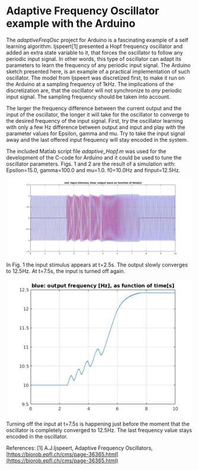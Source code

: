 # Adaptive Frequency Oscillator example with the Arduino

The *adaptiveFreqOsc* project for Arduino is a fascinating example of a self learning algorithm.
Ijspeert[1] presented a Hopf frequency oscillator and added an extra state variable to it, that forces the oscillator to follow any periodic input signal. In other words, this type of oscillator can adapt its parameters to learn the frequency of any periodic input signal. The Arduino sketch presented here, is an example of a practical implementation of such oscillator.
The model from Ijspeert was discretized first, to make it run on the Arduino at a sampling frequency of 1kHz. The implications of the discretization are, that the oscillator will not synchronize to *any* periodic input signal. The sampling frequency should be taken into account.

The larger the frequency difference between the current output and the input of the oscillator, the longer it will take for the oscillator to converge to the desired frequency of the input signal. First, try the oscillator learning with only a few Hz difference between output and input and play with the parameter values for Epsilon, gamma and mu. Try to take the input signal away and the last offered input frequency will stay encoded in the system.

The included Matlab script file *adaptive_Hopf.m* was used for the development of the C-code for Arduino and it could be used to tune the oscillator parameters. Figs. 1 and 2 are the result of a simulation with: Epsilon=15.0, gamma=100.0 and mu=1.0.
f0=10.0Hz and finput=12.5Hz.

![Fig. 1. ](figures/fig_1.jpg  "Oscillator output as function of time.")
In Fig. 1 the input stimulus appears at t=2.5s. The output slowly converges to 12.5Hz. At t=7.5s, the input is turned off again.

![ Fig. 2.](figures/fig_2.jpg  "Output frequency as function of time.")
Turning off the input at t=7.5s is happening just before the moment that the oscillator is completely converged to 12.5Hz. The last frequency value stays encoded in the oscillator.

References:
[1] A.J.Ijspeert, Adaptive Frequency Oscillators, [https://biorob.epfl.ch/cms/page-36365.html](https://biorob.epfl.ch/cms/page-36365.html) 
